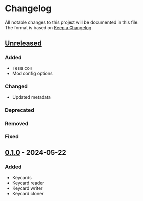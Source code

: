 # Changelog

All notable changes to this project will be documented in this file.  
The format is based on [Keep a Changelog](https://keepachangelog.com/en/1.1.0/).

## [Unreleased]

### Added

- Tesla coil
- Mod config options

### Changed

- Updated metadata

### Deprecated

### Removed

### Fixed

## [0.1.0] - 2024-05-22

### Added

- Keycards
- Keycard reader
- Keycard writer
- Keycard cloner

[Unreleased]: https://github.com/andersmmg/LockAndBlock/compare/v0.1.0...HEAD

[0.1.0]: https://github.com/andersmmg/LockAndBlock/compare/v0.0.0...v0.1.0

